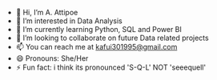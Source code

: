 - 👋 Hi, I’m A. Attipoe
- 👀 I’m interested in Data Analysis
- 🌱 I’m currently learning Python, SQL and Power BI
- 💞️ I’m looking to collaborate on future Data related projects
- 📫 You can reach me at kafui301995@gmail.com
- 😄 Pronouns: She/Her
- ⚡ Fun fact: i think its pronounced 'S-Q-L' NOT 'seeequell'
